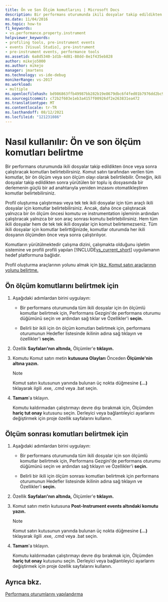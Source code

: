```yaml
---
title: Ön ve Son Ölçüm komutlarını | Microsoft Docs
description: Bir performans oturumunda ikili dosyalar takip edildikten önce veya sonra çalıştıracak komutları nasıl belirtebilirsiniz?
ms.date: 11/04/2016
ms.topic: how-to
f1_keywords:
- vs.performance.property.instrument
helpviewer_keywords:
- profiling tools, pre-instrument events
- events [Visual Studio], pre-instrument
- pre-instrument events, performance tools
ms.assetid: 6a8d5340-1d1b-4d81-88dd-8e1f435eb828
author: mikejo5000
ms.author: mikejo
manager: jmartens
ms.technology: vs-ide-debug
monikerRange: vs-2017
ms.workload:
- multiple
ms.openlocfilehash: bd986863ffb49987bb282b19e8679dbc6f4fed01b7976dd2bc9582425a7b2f21
ms.sourcegitcommit: c72b2f603e1eb3a4157f00926df2e263831ea472
ms.translationtype: MT
ms.contentlocale: tr-TR
ms.lasthandoff: 08/12/2021
ms.locfileid: "121231086"
---
```

# <a name="how-to-specify-pre--and-post-instrument-commands"></a>Nasıl kullanılır: Ön ve son ölçüm komutları belirtme

Bir performans oturumunda ikili dosyalar takip edildikten önce veya sonra çalıştıracak komutları belirtebilirsiniz. Komut satırı tarafından verilen tüm komutlar, bir ön ölçüm veya son ölçüm olayı olarak belirtilebilir. Örneğin, ikili dosyalar takip edildikten sonra yürütülen bir toplu iş dosyasında bir derlemenin güçlü bir ad anahtarıyla yeniden imzasını otomatikleştiren komutlar belirtebilirsiniz.

Profil oluşturma çalıştırması veya tek tek ikili dosyalar için tüm araçlı ikili dosyalar için komutlar belirtebilirsiniz. Ancak, daha önce çalıştıracak yalnızca bir ön ölçüm öncesi komutu ve instrumentation işleminin ardından çalıştıracak yalnızca bir son araç sonrası komutu belirtebilirsiniz. Hem tüm ikili dosyalar hem de tek tek ikili dosyalar için komut belirtemezseniz. Tüm ikili dosyalar için komutlar belirttiğinizde, komutlar oturumda her ikili dosyanın ölçümden önce veya sonra çalıştırılıyor.

Komutların yürütülmektedir çalışma dizini, çalışmakta olduğunu işletim sistemine ve profili profili yapılan [!INCLUDE[vs_current_short](../code-quality/includes/vs_current_short_md.md)] uygulamanın hedef platformuna bağlıdır.

Profil oluşturma araçlarının yolunu almak için [bkz. Komut satırı araçlarının yolunu belirtme.](../profiling/specifying-the-path-to-profiling-tools-command-line-tools.md)

## <a name="to-specify-pre-instrument-commands"></a>Ön ölçüm komutlarını belirtmek için

1. Aşağıdaki adımlardan birini uygulayın:

    - Bir performans oturumunda tüm ikili dosyalar için ön ölçümlü komutlar belirtmek için, Performans Gezgini'de performans oturumu düğümünü seçin ve ardından sağ tıklar ve Özellikler'i **seçin.** 

    - Belirli bir ikili için ön ölçüm komutları belirtmek için, performans  oturumunun Hedefler listesinde ikilinin adına sağ tıklayın ve özellikler'i **seçin.**

2. Özellik **Sayfaları'nın altında,** Ölçümler'e **tıklayın.**

3. Komutu Komut satırı metin **kutusuna Olayları** Önceden **Ölçümle'nin altına yazın.**

    > [!NOTE]
    > Komut satırı kutusunun yanında bulunan üç nokta düğmesine  **(...)** tıklayarak ilgili .exe, .cmd veya .bat seçin.

4. **Tamam**'a tıklayın.

     Komutu kaldırmadan çalıştırmayı devre dışı bırakmak için, Ölçümden **hariç tut onay** kutusunu seçin. Derleyici veya bağlantıleyici ayarlarını değiştirmek için proje özellik sayfalarını kullanın.

## <a name="to-specify-post-instrument-commands"></a>Ölçüm sonrası komutları belirtmek için

1. Aşağıdaki adımlardan birini uygulayın:

    - Bir performans oturumunda tüm ikili dosyalar için son ölçümlü komutlar belirtmek için, Performans Gezgini'de performans oturumu düğümünü seçin ve ardından sağ tıklayın ve Özellikler'i **seçin.** 

    - Belirli bir ikili için ölçüm sonrası komutları belirtmek için performans oturumunun Hedefler listesinde ikilinin adına sağ tıklayın ve Özellikler'i **seçin.** 

2. Özellik **Sayfaları'nın altında,** Ölçümler'e **tıklayın.**

3. Komut satırı metin kutusuna  **Post-Instrument events altındaki komutu yazın.**

    > [!NOTE]
    > Komut satırı kutusunun yanında bulunan üç nokta düğmesine  **(...)** tıklayarak ilgili .exe, .cmd veya .bat seçin.

4. **Tamam**'a tıklayın.

     Komutu kaldırmadan çalıştırmayı devre dışı bırakmak için, Ölçümden **hariç tut onay** kutusunu seçin. Derleyici veya bağlantıleyici ayarlarını değiştirmek için proje özellik sayfalarını kullanın.

## <a name="see-also"></a>Ayrıca bkz.

[Performans oturumlarını yapılandırma](../profiling/configuring-performance-sessions.md)
